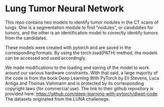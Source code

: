 # Lung Tumor Neural Network

This repo contains two models to identify tumor nodules in the CT scans of lungs. One is a segmentation module to find "nodules", or candidates for tumors, and the other is an identification model to correctly identify tumors from the candidates.

These models were created with pytorch and are saved in the corresponding formats. By using the torch.load(PATH) method, the models can be accessed and used accordingly.

We made modifications to the loading and saving of the model to work around our various hardware constraints. With that said, a large majority of the code is from the book Deep Learning With PyTorch by Eli Stevens, Luca Antiga and Thomas Viehmann and is protected by its corresponding copyright laws (for commercial use). The link to their github repository is provided here: https://github.com/deep-learning-with-pytorch/dlwpt-code. The datasets originated from the LUNA challenege.
